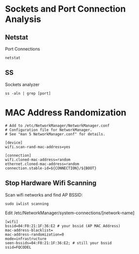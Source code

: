 # Sockets and Port Connection Analysis

## Netstat
Port Connections
```
netstat
```

## SS
Sockets analyzer
```
ss -aln | grep [port]
```

# MAC Address Randomization
```
# Add to /etc/NetworkManager/NetworkManager.conf
# Configuration file for NetworkManager.
# See "man 5 NetworkManager.conf" for details.

[device]
wifi.scan-rand-mac-address=yes

[connection]
wifi.cloned-mac-address=random
ethernet.cloned-mac-address=random
connection.stable-id=${CONNECTION}/${BOOT}
```

## Stop Hardware Wifi Scanning
Scan wifi networks and find AP BSSID: 
```
sudo iwlist scanning
```
Edit /etc/NetworkManager/system-connections/[network-name]
```
[wifi]
bssid=04:F0:21:1F:36:E2 # your bssid (AP MAC Address)
mac-address-blacklist=
mac-address-randomization=0
mode=infrastructure
seen-bssids=04:F0:21:1F:36:E2; # still your bssid
ssid=FQCODEL

```

